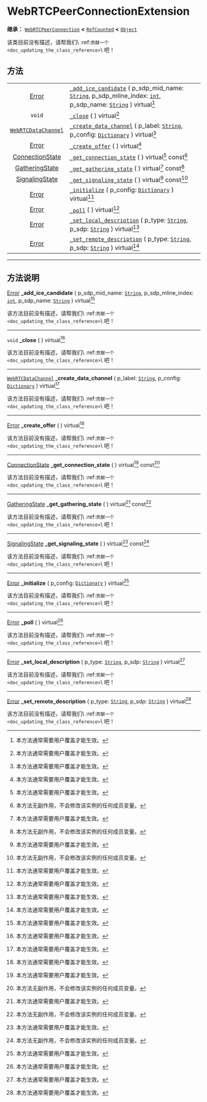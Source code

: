 <!-- ⚠ 请勿编辑本文件 ⚠ -->
<!-- 本文档使用脚本从 WeDot 引擎源码仓库生成。 -->
<!-- 生成脚本：https://github.com/WeDot-Engine/WeDot/tree/4.3/doc/tools/make_md.py； -->
<!-- 原文件：https://github.com/WeDot-Engine/WeDot/tree/4.3/modules/webrtc/doc_classes/WebRTCPeerConnectionExtension.xml。 -->

<div id="_class_webrtcpeerconnectionextension"></div>

# WebRTCPeerConnectionExtension

**继承：** [`WebRTCPeerConnection`](class_webrtcpeerconnection.md) **<** [`RefCounted`](class_refcounted.md) **<** [`Object`](class_object.md)

该类目前没有描述，请帮我们\ :ref:`贡献一个 <doc_updating_the_class_reference>`\ 吧！

## 方法

|||
|:-:|:--|
| [Error](#enum_@globalscope_error)                             | [`_add_ice_candidate`](class_webrtcpeerconnectionextension.md#class_webrtcpeerconnectionextension_private_method__add_ice_candidate) ( p_sdp_mid_name: [`String`](class_string.md), p_sdp_mline_index: [`int`](class_int.md), p_sdp_name: [`String`](class_string.md) ) virtual[^virtual] |
| `void`                                                        | [`_close`](class_webrtcpeerconnectionextension.md#class_webrtcpeerconnectionextension_private_method__close) ( ) virtual[^virtual]                                                                                                                                                        |
| [`WebRTCDataChannel`](class_webrtcdatachannel.md)             | [`_create_data_channel`](class_webrtcpeerconnectionextension.md#class_webrtcpeerconnectionextension_private_method__create_data_channel) ( p_label: [`String`](class_string.md), p_config: [`Dictionary`](class_dictionary.md) ) virtual[^virtual]                                        |
| [Error](#enum_@globalscope_error)                             | [`_create_offer`](class_webrtcpeerconnectionextension.md#class_webrtcpeerconnectionextension_private_method__create_offer) ( ) virtual[^virtual]                                                                                                                                          |
| [ConnectionState](#enum_webrtcpeerconnection_connectionstate) | [`_get_connection_state`](class_webrtcpeerconnectionextension.md#class_webrtcpeerconnectionextension_private_method__get_connection_state) ( ) virtual[^virtual] const[^const]                                                                                                            |
| [GatheringState](#enum_webrtcpeerconnection_gatheringstate)   | [`_get_gathering_state`](class_webrtcpeerconnectionextension.md#class_webrtcpeerconnectionextension_private_method__get_gathering_state) ( ) virtual[^virtual] const[^const]                                                                                                              |
| [SignalingState](#enum_webrtcpeerconnection_signalingstate)   | [`_get_signaling_state`](class_webrtcpeerconnectionextension.md#class_webrtcpeerconnectionextension_private_method__get_signaling_state) ( ) virtual[^virtual] const[^const]                                                                                                              |
| [Error](#enum_@globalscope_error)                             | [`_initialize`](class_webrtcpeerconnectionextension.md#class_webrtcpeerconnectionextension_private_method__initialize) ( p_config: [`Dictionary`](class_dictionary.md) ) virtual[^virtual]                                                                                                |
| [Error](#enum_@globalscope_error)                             | [`_poll`](class_webrtcpeerconnectionextension.md#class_webrtcpeerconnectionextension_private_method__poll) ( ) virtual[^virtual]                                                                                                                                                          |
| [Error](#enum_@globalscope_error)                             | [`_set_local_description`](class_webrtcpeerconnectionextension.md#class_webrtcpeerconnectionextension_private_method__set_local_description) ( p_type: [`String`](class_string.md), p_sdp: [`String`](class_string.md) ) virtual[^virtual]                                                |
| [Error](#enum_@globalscope_error)                             | [`_set_remote_description`](class_webrtcpeerconnectionextension.md#class_webrtcpeerconnectionextension_private_method__set_remote_description) ( p_type: [`String`](class_string.md), p_sdp: [`String`](class_string.md) ) virtual[^virtual]                                              |

<!-- rst-class:: classref-section-separator -->

---

## 方法说明

<div id="_class_webrtcpeerconnectionextension_private_method__add_ice_candidate"></div>

[Error](#enum_@globalscope_error) **_add_ice_candidate** ( p_sdp_mid_name: [`String`](class_string.md), p_sdp_mline_index: [`int`](class_int.md), p_sdp_name: [`String`](class_string.md) ) virtual[^virtual]<div id="class_webrtcpeerconnectionextension_private_method__add_ice_candidate"></div>

该方法目前没有描述，请帮我们\ :ref:`贡献一个 <doc_updating_the_class_reference>`\ 吧！

<!-- rst-class:: classref-item-separator -->

---

<div id="_class_webrtcpeerconnectionextension_private_method__close"></div>

`void` **_close** ( ) virtual[^virtual]<div id="class_webrtcpeerconnectionextension_private_method__close"></div>

该方法目前没有描述，请帮我们\ :ref:`贡献一个 <doc_updating_the_class_reference>`\ 吧！

<!-- rst-class:: classref-item-separator -->

---

<div id="_class_webrtcpeerconnectionextension_private_method__create_data_channel"></div>

[`WebRTCDataChannel`](class_webrtcdatachannel.md) **_create_data_channel** ( p_label: [`String`](class_string.md), p_config: [`Dictionary`](class_dictionary.md) ) virtual[^virtual]<div id="class_webrtcpeerconnectionextension_private_method__create_data_channel"></div>

该方法目前没有描述，请帮我们\ :ref:`贡献一个 <doc_updating_the_class_reference>`\ 吧！

<!-- rst-class:: classref-item-separator -->

---

<div id="_class_webrtcpeerconnectionextension_private_method__create_offer"></div>

[Error](#enum_@globalscope_error) **_create_offer** ( ) virtual[^virtual]<div id="class_webrtcpeerconnectionextension_private_method__create_offer"></div>

该方法目前没有描述，请帮我们\ :ref:`贡献一个 <doc_updating_the_class_reference>`\ 吧！

<!-- rst-class:: classref-item-separator -->

---

<div id="_class_webrtcpeerconnectionextension_private_method__get_connection_state"></div>

[ConnectionState](#enum_webrtcpeerconnection_connectionstate) **_get_connection_state** ( ) virtual[^virtual] const[^const]<div id="class_webrtcpeerconnectionextension_private_method__get_connection_state"></div>

该方法目前没有描述，请帮我们\ :ref:`贡献一个 <doc_updating_the_class_reference>`\ 吧！

<!-- rst-class:: classref-item-separator -->

---

<div id="_class_webrtcpeerconnectionextension_private_method__get_gathering_state"></div>

[GatheringState](#enum_webrtcpeerconnection_gatheringstate) **_get_gathering_state** ( ) virtual[^virtual] const[^const]<div id="class_webrtcpeerconnectionextension_private_method__get_gathering_state"></div>

该方法目前没有描述，请帮我们\ :ref:`贡献一个 <doc_updating_the_class_reference>`\ 吧！

<!-- rst-class:: classref-item-separator -->

---

<div id="_class_webrtcpeerconnectionextension_private_method__get_signaling_state"></div>

[SignalingState](#enum_webrtcpeerconnection_signalingstate) **_get_signaling_state** ( ) virtual[^virtual] const[^const]<div id="class_webrtcpeerconnectionextension_private_method__get_signaling_state"></div>

该方法目前没有描述，请帮我们\ :ref:`贡献一个 <doc_updating_the_class_reference>`\ 吧！

<!-- rst-class:: classref-item-separator -->

---

<div id="_class_webrtcpeerconnectionextension_private_method__initialize"></div>

[Error](#enum_@globalscope_error) **_initialize** ( p_config: [`Dictionary`](class_dictionary.md) ) virtual[^virtual]<div id="class_webrtcpeerconnectionextension_private_method__initialize"></div>

该方法目前没有描述，请帮我们\ :ref:`贡献一个 <doc_updating_the_class_reference>`\ 吧！

<!-- rst-class:: classref-item-separator -->

---

<div id="_class_webrtcpeerconnectionextension_private_method__poll"></div>

[Error](#enum_@globalscope_error) **_poll** ( ) virtual[^virtual]<div id="class_webrtcpeerconnectionextension_private_method__poll"></div>

该方法目前没有描述，请帮我们\ :ref:`贡献一个 <doc_updating_the_class_reference>`\ 吧！

<!-- rst-class:: classref-item-separator -->

---

<div id="_class_webrtcpeerconnectionextension_private_method__set_local_description"></div>

[Error](#enum_@globalscope_error) **_set_local_description** ( p_type: [`String`](class_string.md), p_sdp: [`String`](class_string.md) ) virtual[^virtual]<div id="class_webrtcpeerconnectionextension_private_method__set_local_description"></div>

该方法目前没有描述，请帮我们\ :ref:`贡献一个 <doc_updating_the_class_reference>`\ 吧！

<!-- rst-class:: classref-item-separator -->

---

<div id="_class_webrtcpeerconnectionextension_private_method__set_remote_description"></div>

[Error](#enum_@globalscope_error) **_set_remote_description** ( p_type: [`String`](class_string.md), p_sdp: [`String`](class_string.md) ) virtual[^virtual]<div id="class_webrtcpeerconnectionextension_private_method__set_remote_description"></div>

该方法目前没有描述，请帮我们\ :ref:`贡献一个 <doc_updating_the_class_reference>`\ 吧！

[^virtual]: 本方法通常需要用户覆盖才能生效。
[^const]: 本方法无副作用，不会修改该实例的任何成员变量。
[^vararg]: 本方法除了能接受在此处描述的参数外，还能够继续接受任意数量的参数。
[^constructor]: 本方法用于构造某个类型。
[^static]: 调用本方法无需实例，可直接使用类名进行调用。
[^operator]: 本方法描述的是使用本类型作为左操作数的有效运算符。
[^bitfield]: 这个值是由下列位标志构成位掩码的整数。
[^void]: 无返回值。
